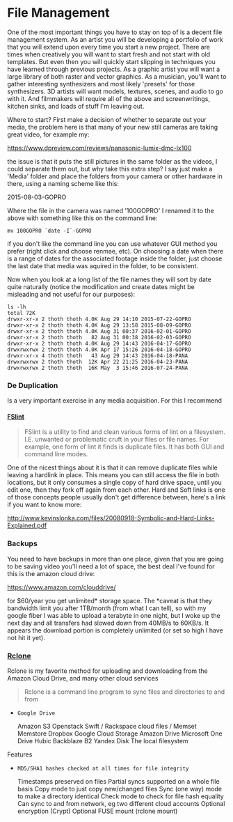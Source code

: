 # File Management

One of the most important things you have to stay on top of is a decent file management system.  As an artist you will be developing a portfolio of work that you will extend upon every time you start a new project.  There are times when creatively you will want to start fresh and not start with old templates.  But even then you will quickly start slipping in techniques you have learned through previous projects.  As a graphic artist you will want a large library of both raster and vector graphics.  As a musician, you'll want to gather interesting synthesizers and most likely 'presets' for those synthesizers.  3D artists will want models, textures, scenes, and audio to go with it.  And filmmakers will require all of the above and screenwritings, kitchen sinks, and loads of stuff I'm leaving out.

Where to start?  First make a decision of whether to separate out your media, the problem here is that many of your new still cameras are taking great video, for example my:

https://www.dpreview.com/reviews/panasonic-lumix-dmc-lx100

the issue is that it puts the still pictures in the same folder as the videos, I could separate them out, but why take this extra step?  I say just make a 'Media' folder and place the folders from your camera or other hardware in there, using a naming scheme like this:

2015-08-03-GOPRO

Where the file in the camera was named '100GOPRO' I renamed it to the above with something like this on the command line:

```
mv 100GOPRO `date -I`-GOPRO
```

if you don't like the command line you can use whatever GUI method you prefer (right click and choose renmae, etc).  On choosing a date when there is a range of dates for the associated footage inside the folder,  just choose the last date that media was aquired in the folder, to be consistent.

Now when you look at a long list of the file names they will sort by date quite naturally (notice the modification and create dates might be misleading and not useful for our purposes):
```
ls -lh
total 72K
drwxr-xr-x 2 thoth thoth 4.0K Aug 29 14:10 2015-07-22-GOPRO
drwxr-xr-x 2 thoth thoth 4.0K Aug 29 13:58 2015-08-09-GOPRO
drwxr-xr-x 2 thoth thoth 4.0K Aug 31 00:37 2016-02-01-GOPRO
drwxr-xr-x 2 thoth thoth   82 Aug 31 00:38 2016-02-03-GOPRO
drwxr-xr-x 2 thoth thoth 4.0K Aug 29 14:43 2016-04-17-GOPRO
drwxrwxrwx 2 thoth thoth 4.0K Apr 17 15:26 2016-04-18-GOPRO
drwxr-xr-x 4 thoth thoth   43 Aug 29 14:43 2016-04-18-PANA
drwxrwxrwx 2 thoth thoth  12K Apr 22 21:25 2016-04-23-PANA
drwxrwxrwx 2 thoth thoth  16K May  3 15:46 2016-07-24-PANA
```

### De Duplication

Is a very important exercise in any media acquisition. For this I recommend

#### [FSlint](http://www.pixelbeat.org/fslint/) 


>  FSlint is a utility to find and clean various forms of lint on a filesystem.
 I.E. unwanted or problematic cruft in your files or file names.
 For example, one form of lint it finds is duplicate files.
 It has both GUI and command line modes.



One of the nicest things about it is that it can remove duplicate files while leaving a hardlink in place.  This means you can still access the file in both locations, but it only consumes a single copy of hard drive space, until you edit one, then they fork off again from each other.  Hard and Soft links is one of those concepts people usually don't get difference between,  here's a link if you want to know more:

http://www.kevinslonka.com/files/20080918-Symbolic-and-Hard-Links-Explained.pdf

### Backups

You need to have backups in more than one place, given that you are going to be saving video you'll need a lot of space, the best deal I've found for this is the amazon cloud drive:

https://www.amazon.com/clouddrive/

for $60/year you get unlimited* storage space.  The *caveat is that they bandwidth limit you after 1TB/month (from what I can tell), so with my google fiber I was able to upload a terabyte in one night, but I woke up the next day and all transfers had slowed down from 40MB/s to 60KB/s.  It appears the download portion is completely unlimited (or set so high I have not hit it yet).

### [Rclone](http://rclone.org/)

Rclone is my favorite method for uploading and downloading from the Amazon Cloud Drive, and many other cloud services

> Rclone is a command line program to sync files and directories to and from

*     Google Drive
    Amazon S3
    Openstack Swift / Rackspace cloud files / Memset Memstore
    Dropbox
    Google Cloud Storage
    Amazon Drive
    Microsoft One Drive
    Hubic
    Backblaze B2
    Yandex Disk
    The local filesystem


Features

*     MD5/SHA1 hashes checked at all times for file integrity
    Timestamps preserved on files
    Partial syncs supported on a whole file basis
    Copy mode to just copy new/changed files
    Sync (one way) mode to make a directory identical
    Check mode to check for file hash equality
    Can sync to and from network, eg two different cloud accounts
    Optional encryption (Crypt)
    Optional FUSE mount (rclone mount)





